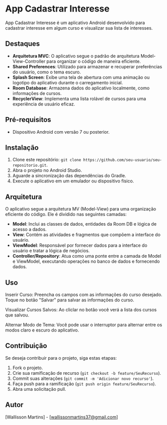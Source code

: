 # App Cadastrar Interesse

App Cadastrar Interesse é um aplicativo Android desenvolvido para cadastrar interesse em algum curso e visualizar sua lista de interesses.

## Destaques

- **Arquitetura MVC**: O aplicativo segue o padrão de arquitetura Model-View-Controller para organizar o código de maneira eficiente.
- **Shared Preferences**: Utilizado para armazenar e recuperar preferências do usuário, como o tema escuro.
- **Splash Screen**: Exibe uma tela de abertura com uma animação ou logotipo do aplicativo durante o carregamento inicial.
- **Room Database**: Armazena dados do aplicativo localmente, como informações de cursos.
- **RecyclerView**: Implementa uma lista rolável de cursos para uma experiência de usuário eficaz.

## Pré-requisitos

- Dispositivo Android com versão 7 ou posterior.
  
## Instalação

1. Clone este repositório: `git clone https://github.com/seu-usuario/seu-repositorio.git`.
2. Abra o projeto no Android Studio.
3. Aguarde a sincronização das dependências do Gradle.
4. Execute o aplicativo em um emulador ou dispositivo físico.

## Arquitetura

O aplicativo segue a arquitetura MV (Model-View) para uma organização eficiente do código. Ele é dividido nas seguintes camadas:

- **Model**: Inclui as classes de dados, entidades da Room DB e lógica de acesso a dados.
- **View**: Contém as atividades e fragmentos que compõem a interface do usuário.
- **ViewModel**: Responsável por fornecer dados para a interface do usuário e tratar a lógica de negócios.
- **Controller/Repository**: Atua como uma ponte entre a camada de Model e ViewModel, executando operações no banco de dados e fornecendo dados.

## Uso

Inserir Curso:
Preencha os campos com as informações do curso desejado.
Toque no botão "Salvar" para salvar as informações do curso.

Visualizar Cursos Salvos:
Ao cliclar no botão você verá a lista dos cursos que salvou.

Alternar Modo de Tema:
Você pode usar o interruptor para alternar entre os modos claro e escuro do aplicativo.

## Contribuição

Se deseja contribuir para o projeto, siga estas etapas:

1. Fork o projeto.
2. Crie sua ramificação de recurso (`git checkout -b feature/SeuRecurso`).
3. Commit suas alterações (`git commit -m 'Adicionar novo recurso'`).
4. Faça push para a ramificação (`git push origin feature/SeuRecurso`).
5. Abra uma solicitação pull.

## Autor

[Wallisson Martins] - [wallissonmartins37@gmail.com]
